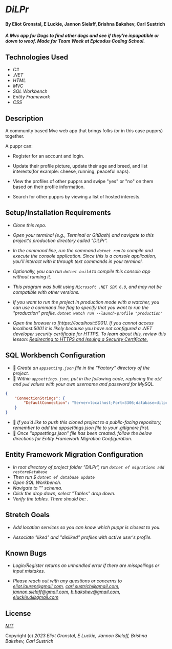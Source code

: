 #  _DiLPr_ 

####  By Eliot Gronstal, E Luckie, Jannon Sielaff, Brishna Bakshev, Carl Sustrich

#### _A Mvc app for Dogs to find other dogs and see if they're inpupatible or down to woof. Made for Team Week at Epicodus Coding School._

## Technologies Used 

* _C#_
* _.NET_
* _HTML_
* _MVC_
* _SQL Workbench_
* _Entity Framework_
* _CSS_

## Description

A community based Mvc web app that brings folks (or in this case pupprs) together.

A puppr can:

* Register for an account and login.

* Update their profile picture, update their age and breed, and list interests(for example: cheese, running, peaceful naps).

* View the profiles of other pupprs and swipe "yes" or "no" on them based on their profile information.

* Search for other pupprs by viewing a list of hosted interests.

## Setup/Installation Requirements

*  _Clone this repo._
*  _Open your terminal (e.g., Terminal or GitBash) and navigate to this project's production directory called "DiLPr"._
*  _In the command line, run the command ``dotnet run`` to compile and execute the console application. Since this is a console application, you'll interact with it through text commands in your terminal._
*  _Optionally, you can run ``dotnet build`` to compile this console app without running it._
*  _This program was built using `Microsoft .NET SDK 6.0`, and may not be compatible with other versions._

*  _If you want to run the project in production mode with a watcher, you can use a command line flag to specify that you want to run the "production" profile. ``dotnet watch run --launch-profile "production"``_
*  _Open the browser to [https://localhost:5001]. If you cannot access localhost:5001 it is likely because you have not configured a .NET developer security certificate for HTTPS. To learn about this, review this lesson: [Redirecting to HTTPS and Issuing a Security Certificate.](https://www.learnhowtoprogram.com/c-and-net/basic-web-applications/redirecting-to-https-and-issuing-a-security-certificate)_

## SQL Workbench Configuration
* 🔧 _Create an `appsetting.json` file in the "Factory" directory of the project._
* 🔧 _Within `appsettings.json`, put in the following code, replacing the `uid` and `pwd` values with your own username and password for MySQL._ 
```json
{
    "ConnectionStrings": {
        "DefaultConnection": "Server=localhost;Port=3306;database=dilpr_weds;uid=[YOUR-USERNAME-HERE];pwd=[YOUR-PASSWORD-HERE];"
    }
}
```
* 🔧 _If you'd like to push this cloned project to a public-facing repository, remember to add the appsettings.json file to your .gitignore first._
* 🔧 _Once "appsettings.json" file has been created, follow the below directions for Entity Framework Migration Configuration._ 

## Entity Framework Migration Configuration

* _In root directory of project folder "DiLPr", run `dotnet ef migrations add restoreDatabase`_
* _Then run $ `dotnet ef database update`_
* _Open SQL Workbench._
* _Navigate to "" schema._
* _Click the drop down, select "Tables" drop down._
* _Verify the tables. There should be: ._

## Stretch Goals

* _Add location services so you can know which puppr is closest to you._

* _Associate "liked" and "disliked" profiles with active user's profile._

## Known Bugs

* _Login/Register returns an unhandled error if there are misspellings or input mistakes._

* _Please reach out with any questions or concerns to [eliot.lauren@gmail.com](eliot.lauren@gmail.com), [carl.sustrich@gmail.com](carl.sustrich@gmail.com), [jannon.sielaff@gmail.com](jannon.sielaff@gmail.com), [b.bakshev@gmail.com](b.bakshev@gmail.com), [eluckie.d@gmail.com](eluckie.d@gmail.com)_

## License

_[MIT](https://opensource.org/license/mit/)_

Copyright (c) _2023_ _Eliot Gronstal, E Luckie, Jannon Sielaff, Brishna Bakshev, Carl Sustrich_